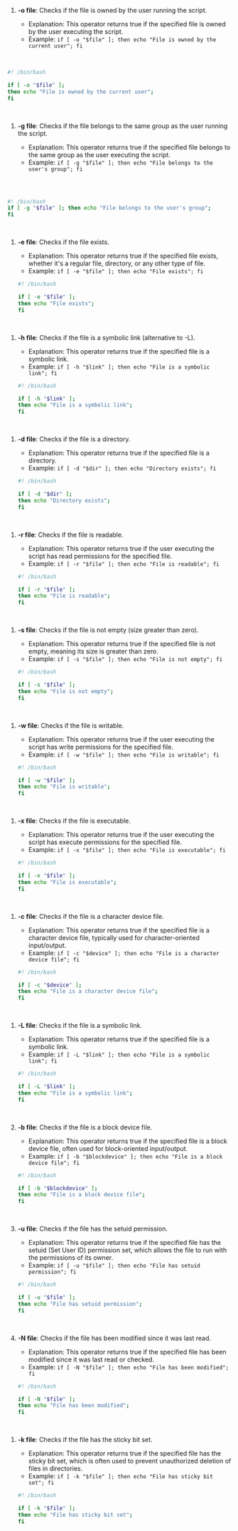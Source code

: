 <!-- @format -->

1. **-o file**: Checks if the file is owned by the user running the script.

   - Explanation: This operator returns true if the specified file is owned by the user executing the script.
   - Example: `if [ -o "$file" ]; then echo "File is owned by the current user"; fi`

<br>

```bash
#! /bin/bash

if [ -o "$file" ];
then echo "File is owned by the current user";
fi
```

<br>

1. **-g file**: Checks if the file belongs to the same group as the user running the script.

   - Explanation: This operator returns true if the specified file belongs to the same group as the user executing the script.
   - Example: `if [ -g "$file" ]; then echo "File belongs to the user's group"; fi`

<br>

```bash

#! /bin/bash
if [ -g "$file" ]; then echo "File belongs to the user's group";
fi
```

<br>

1. **-e file**: Checks if the file exists.

   - Explanation: This operator returns true if the specified file exists, whether it's a regular file, directory, or any other type of file.
   - Example: `if [ -e "$file" ]; then echo "File exists"; fi`
     <br>

   ```bash
   #! /bin/bash

   if [ -e "$file" ];
   then echo "File exists";
   fi
   ```

<br>

1. **-h file**: Checks if the file is a symbolic link (alternative to -L).

   - Explanation: This operator returns true if the specified file is a symbolic link.
   - Example: `if [ -h "$link" ]; then echo "File is a symbolic link"; fi`
     <br>

   ```bash
   #! /bin/bash

   if [ -h "$link" ];
   then echo "File is a symbolic link";
   fi
   ```

<br>

1. **-d file**: Checks if the file is a directory.

   - Explanation: This operator returns true if the specified file is a directory.
   - Example: `if [ -d "$dir" ]; then echo "Directory exists"; fi`
     <br>

   ```bash
   #! /bin/bash

   if [ -d "$dir" ];
   then echo "Directory exists";
   fi
   ```

<br>

1. **-r file**: Checks if the file is readable.

   - Explanation: This operator returns true if the user executing the script has read permissions for the specified file.
   - Example: `if [ -r "$file" ]; then echo "File is readable"; fi`
     <br>

   ```bash
   #! /bin/bash

   if [ -r "$file" ];
   then echo "File is readable";
   fi
   ```

<br>

1. **-s file**: Checks if the file is not empty (size greater than zero).

   - Explanation: This operator returns true if the specified file is not empty, meaning its size is greater than zero.
   - Example: `if [ -s "$file" ]; then echo "File is not empty"; fi`
     <br>

   ```bash
   #! /bin/bash

   if [ -s "$file" ];
   then echo "File is not empty";
   fi
   ```

<br>

1. **-w file**: Checks if the file is writable.

   - Explanation: This operator returns true if the user executing the script has write permissions for the specified file.
   - Example: `if [ -w "$file" ]; then echo "File is writable"; fi`
     <br>

   ```bash
   #! /bin/bash

   if [ -w "$file" ];
   then echo "File is writable";
   fi
   ```

<br>

1. **-x file**: Checks if the file is executable.

   - Explanation: This operator returns true if the user executing the script has execute permissions for the specified file.
   - Example: `if [ -x "$file" ]; then echo "File is executable"; fi`
     <br>

   ```bash
   #! /bin/bash

   if [ -x "$file" ];
   then echo "File is executable";
   fi
   ```

<br>

1. **-c file**: Checks if the file is a character device file.

   - Explanation: This operator returns true if the specified file is a character device file, typically used for character-oriented input/output.
   - Example: `if [ -c "$device" ]; then echo "File is a character device file"; fi`
     <br>

   ```bash
   #! /bin/bash

   if [ -c "$device" ];
   then echo "File is a character device file";
   fi
   ```

<br>

1. **-L file**: Checks if the file is a symbolic link.

   - Explanation: This operator returns true if the specified file is a symbolic link.
   - Example: `if [ -L "$link" ]; then echo "File is a symbolic link"; fi`
     <br>

   ```bash
   #! /bin/bash

   if [ -L "$link" ];
   then echo "File is a symbolic link";
   fi
   ```

      <br>

1. **-b file**: Checks if the file is a block device file.

   - Explanation: This operator returns true if the specified file is a block device file, often used for block-oriented input/output.
   - Example: `if [ -b "$blockdevice" ]; then echo "File is a block device file"; fi`
     <br>

   ```bash
   #! /bin/bash

   if [ -b "$blockdevice" ];
   then echo "File is a block device file";
   fi
   ```

      <br>

1. **-u file**: Checks if the file has the setuid permission.

   - Explanation: This operator returns true if the specified file has the setuid (Set User ID) permission set, which allows the file to run with the permissions of its owner.
   - Example: `if [ -u "$file" ]; then echo "File has setuid permission"; fi`
     <br>

   ```bash
   #! /bin/bash

   if [ -u "$file" ];
   then echo "File has setuid permission";
   fi
   ```

      <br>

1. **-N file**: Checks if the file has been modified since it was last read.

   - Explanation: This operator returns true if the specified file has been modified since it was last read or checked.
   - Example: `if [ -N "$file" ]; then echo "File has been modified"; fi`
     <br>

   ```bash
   #! /bin/bash

   if [ -N "$file" ];
   then echo "File has been modified";
   fi
   ```

<br>

1. **-k file**: Checks if the file has the sticky bit set.

   - Explanation: This operator returns true if the specified file has the sticky bit set, which is often used to prevent unauthorized deletion of files in directories.
   - Example: `if [ -k "$file" ]; then echo "File has sticky bit set"; fi`
     <br>

   ```bash
   #! /bin/bash

   if [ -k "$file" ];
   then echo "File has sticky bit set";
   fi
   ```
